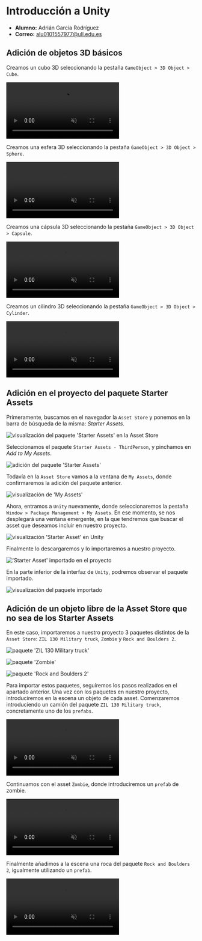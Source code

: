 # Introducción a Unity

* **Alumno:** Adrián García Rodríguez
* **Correo:** alu0101557977@ull.edu.es

## Adición de objetos 3D básicos

Creamos un cubo 3D seleccionando la pestaña `GameObject > 3D Object > Cube`.

<video controls src="media/crear-cubo.mp4" title="Crear cubo" loop="true" muted autoplay></video>

Creamos una esfera 3D seleccionando la pestaña `GameObject > 3D Object > Sphere`.

<video controls src="media/crear-esfera.mp4" title="Crear esfera" loop="true" muted autoplay></video>

Creamos una cápsula 3D seleccionando la pestaña `GameObject > 3D Object > Capsule`.

<video controls src="media/crear-cápsula.mp4" title="Crear cápsula" loop="true" muted autoplay></video>

Creamos un cilindro 3D seleccionando la pestaña `GameObject > 3D Object > Cylinder`.

<video controls src="media/crear-cilindro.mp4" title="Crear cilindro" loop="true" muted autoplay></video>

## Adición en el proyecto del paquete Starter Assets

Primeramente, buscamos en el navegador la `Asset Store` y ponemos en la barra de búsqueda de la misma: *Starter Assets*.

![visualización del paquete 'Starter Assets' en la Asset Store](media/starter-assets-store.png)

Seleccionamos el paquete `Starter Assets - ThirdPerson`, y pinchamos en *Add to My Assets*.

![adición del paquete 'Starter Assets'](media/añadir-starter-assets.png)

Todavía en la `Asset Store` vamos a la ventana de `My Assets`, donde confirmaremos la adición del paquete anterior.

![visualización de 'My Assets'](media/ver-my-assets.png)

Ahora, entramos a `Unity` nuevamente, donde seleccionaremos la pestaña `Window > Package Management > My Assets`. En ese momento, se nos desplegará una ventana emergente, en la que tendremos que buscar el asset que deseamos incluir en nuestro proyecto.

![visualización 'Starter Asset' en Unity](media/starter-asset-unity.png)

Finalmente lo descargaremos y lo importaremos a nuestro proyecto.

!['Starter Asset' importado en el proyecto](media/starter-assets-importado.png)

En la parte inferior de la interfaz de `Unity`, podremos observar el paquete importado.

![visualización del paquete importado](media/ver-starter-assets-importado.png)

## Adición de un objeto libre de la Asset Store que no sea de los Starter Assets

En este caso, importaremos a nuestro proyecto 3 paquetes distintos de la `Asset Store`: `ZIL 130 Military truck`, `Zombie` y `Rock and Boulders 2`.

![paquete 'ZIL 130 Military truck'](media/zil-military-truck-asset.png)

![paquete 'Zombie'](media/zombie-asset.png)

![paquete 'Rock and Boulders 2'](media/rock-boulders-asset.png)

Para importar estos paquetes, seguiremos los pasos realizados en el apartado anterior. Una vez con los paquetes en nuestro proyecto, introduciremos en la escena un objeto de cada asset. Comenzaremos introduciendo un camión del paquete `ZIL 130 Military truck`, concretamente uno de los `prefabs`.

<video controls src="media/introducir-camión.mp4" title="Introducir camión" loop="true" muted autoplay></video>

Continuamos con el asset `Zombie`, donde introduciremos un `prefab` de zombie.

<video controls src="media/introducir-zombie.mp4" title="Introducir zombie" loop="true" muted autoplay></video>

Finalmente añadimos a la escena una roca del paquete `Rock and Boulders 2`, igualmente utilizando un `prefab`.

<video controls src="media/introducir-roca.mp4" title="Introducir roca" loop="true" muted autoplay></video>